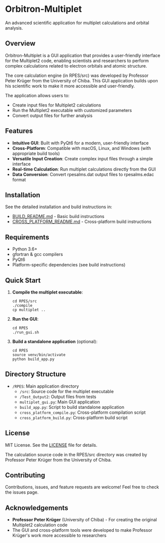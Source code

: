 # Orbitron-Multiplet

An advanced scientific application for multiplet calculations and orbital analysis.

## Overview

Orbitron-Multiplet is a GUI application that provides a user-friendly interface for the Multiplet2 code, enabling scientists and researchers to perform complex calculations related to electron orbitals and atomic structure.

The core calculation engine (in RPES/src) was developed by Professor Peter Krüger from the University of Chiba. This GUI application builds upon his scientific work to make it more accessible and user-friendly.

The application allows users to:
- Create input files for Multiplet2 calculations
- Run the Multiplet2 executable with customized parameters
- Convert output files for further analysis

## Features

- **Intuitive GUI**: Built with PyQt6 for a modern, user-friendly interface
- **Cross-Platform**: Compatible with macOS, Linux, and Windows (with appropriate build tools)
- **Versatile Input Creation**: Create complex input files through a simple interface
- **Real-time Calculation**: Run multiplet calculations directly from the GUI
- **Data Conversion**: Convert rpesalms.dat output files to rpesalms.edac format

## Installation

See the detailed installation and build instructions in:
- [BUILD_README.md](RPES/BUILD_README.md) - Basic build instructions
- [CROSS_PLATFORM_README.md](RPES/CROSS_PLATFORM_README.md) - Cross-platform build instructions

## Requirements

- Python 3.6+
- gfortran & gcc compilers
- PyQt6
- Platform-specific dependencies (see build instructions)

## Quick Start

1. **Compile the multiplet executable**:
   ```
   cd RPES/src
   ./compile
   cp multiplet ..
   ```

2. **Run the GUI**:
   ```
   cd RPES
   ./run_gui.sh
   ```

3. **Build a standalone application** (optional):
   ```
   cd RPES
   source venv/bin/activate
   python build_app.py
   ```

## Directory Structure

- `/RPES`: Main application directory
  - `/src`: Source code for the multiplet executable
  - `/Test_Output2`: Output files from tests
  - `multiplet_gui.py`: Main GUI application
  - `build_app.py`: Script to build standalone application
  - `cross_platform_compile.py`: Cross-platform compilation script
  - `cross_platform_build.py`: Cross-platform build script

## License

MIT License. See the [LICENSE](LICENSE) file for details.

The calculation source code in the RPES/src directory was created by Professor Peter Krüger from the University of Chiba.

## Contributing

Contributions, issues, and feature requests are welcome! Feel free to check the issues page.

## Acknowledgements

- **Professor Peter Krüger** (University of Chiba) - For creating the original Multiplet2 calculation code
- The GUI and cross-platform tools were developed to make Professor Krüger's work more accessible to researchers 
